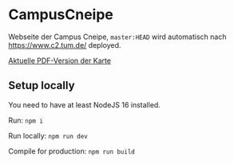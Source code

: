 CampusCneipe
=====

Webseite der Campus Cneipe, `master:HEAD` wird automatisch nach https://www.c2.tum.de/ deployed.

[Aktuelle PDF-Version der Karte](https://www.c2.tum.de/menu.pdf)

## Setup locally
You need to have at least NodeJS 16 installed.

Run: `npm i`

Run locally: `npm run dev`

Compile for production: `npm run build`
